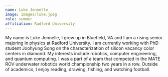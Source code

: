 ```yaml
---
name: Luke Jennelle
image: images/luke.jpeg
role: summer
affiliation: Radford University
---
```



My name is Luke Jennelle, I grew up in Bluefield, VA and I am a rising senior majoring in physics at Radford University. I am currently working with PhD student Joohyung Song on the characterization of silicon vacancy color centers in diamond. My interests include robotics, computer engineering, and quantum computing. I was a part of a team that competed in the MATE ROV underwater robotics world championship two years in a row. Outside of academics, I enjoy reading, drawing, fishing, and watching football.